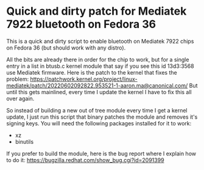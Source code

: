 # Quick and dirty patch for Mediatek 7922 bluetooth on Fedora 36

This is a quick and dirty script to enable bluetooth on Mediatek 7922 chips on Fedora 36 (but should work with any distro).

All the bits are already there in order for the chip to work, but for a single entry in a list in btusb.c kernel module that say if you see this id 13d3:3568 use Mediatek firmware. Here is the patch to the kernel that fixes the problem: https://patchwork.kernel.org/project/linux-mediatek/patch/20220602092822.953521-1-aaron.ma@canonical.com/ But until this gets mainlined, every time I update the kernel I have to fix this all over again.

So instead of building a new out of tree module every time I get a kernel update, I just run this script that binary patches the module and removes it's signing keys.
You will need the following packages installed for it to work:
  - xz
  - binutils

If you prefer to build the module, here is the bug report where I explain how to do it: https://bugzilla.redhat.com/show_bug.cgi?id=2091399
